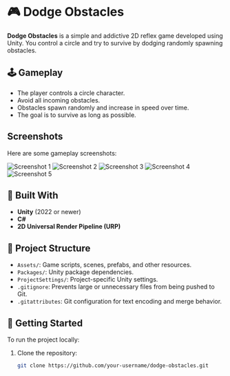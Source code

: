# 🎮 Dodge Obstacles

**Dodge Obstacles** is a simple and addictive 2D reflex game developed using Unity. You control a circle and try to survive by dodging randomly spawning obstacles.

## 🕹️ Gameplay
- The player controls a circle character.
- Avoid all incoming obstacles.
- Obstacles spawn randomly and increase in speed over time.
- The goal is to survive as long as possible.

## Screenshots

Here are some gameplay screenshots:

![Screenshot 1](https://i.imgur.com/a/qBN2IVH.png)
![Screenshot 2](https://i.imgur.com/a/UHgMn1Q.png)
![Screenshot 3](https://i.imgur.com/a/KOkeqfR.png)
![Screenshot 4](https://i.imgur.com/a/omvcnsX.png)
![Screenshot 5](https://i.imgur.com/a/xxRlH5y.png)


## 🔧 Built With
- **Unity** (2022 or newer)
- **C#**
- **2D Universal Render Pipeline (URP)**

## 📁 Project Structure
- `Assets/`: Game scripts, scenes, prefabs, and other resources.
- `Packages/`: Unity package dependencies.
- `ProjectSettings/`: Project-specific Unity settings.
- `.gitignore`: Prevents large or unnecessary files from being pushed to Git.
- `.gitattributes`: Git configuration for text encoding and merge behavior.

## 🚀 Getting Started
To run the project locally:

1. Clone the repository:
   ```bash
   git clone https://github.com/your-username/dodge-obstacles.git
